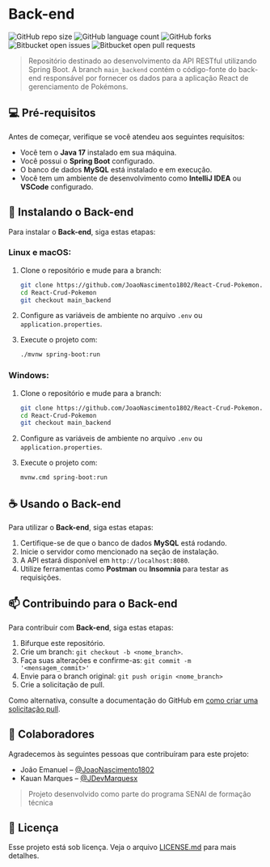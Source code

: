 # Back-end

![GitHub repo size](https://img.shields.io/github/repo-size/JoaoNascimento1802/React-Crud-Pokemon?style=for-the-badge)
![GitHub language count](https://img.shields.io/github/languages/count/JoaoNascimento1802/React-Crud-Pokemon?style=for-the-badge)
![GitHub forks](https://img.shields.io/github/forks/JoaoNascimento1802/React-Crud-Pokemon?style=for-the-badge)
![Bitbucket open issues](https://img.shields.io/bitbucket/issues/JoaoNascimento1802/React-Crud-Pokemon?style=for-the-badge)
![Bitbucket open pull requests](https://img.shields.io/bitbucket/pr-raw/JoaoNascimento1802/React-Crud-Pokemon?style=for-the-badge)

> Repositório destinado ao desenvolvimento da API RESTful utilizando Spring Boot. A branch `main_backend` contém o código-fonte do back-end responsável por fornecer os dados para a aplicação React de gerenciamento de Pokémons.

## 💻 Pré-requisitos

Antes de começar, verifique se você atendeu aos seguintes requisitos:

- Você tem o **Java 17** instalado em sua máquina.
- Você possui o **Spring Boot** configurado.
- O banco de dados **MySQL** está instalado e em execução.
- Você tem um ambiente de desenvolvimento como **IntelliJ IDEA** ou **VSCode** configurado.

## 🚀 Instalando o Back-end

Para instalar o **Back-end**, siga estas etapas:

### Linux e macOS:

1. Clone o repositório e mude para a branch:
    ```bash
    git clone https://github.com/JoaoNascimento1802/React-Crud-Pokemon.git
    cd React-Crud-Pokemon
    git checkout main_backend
    ```

2. Configure as variáveis de ambiente no arquivo `.env` ou `application.properties`.

3. Execute o projeto com:
    ```bash
    ./mvnw spring-boot:run
    ```

### Windows:

1. Clone o repositório e mude para a branch:
    ```bash
    git clone https://github.com/JoaoNascimento1802/React-Crud-Pokemon.git
    cd React-Crud-Pokemon
    git checkout main_backend
    ```

2. Configure as variáveis de ambiente no arquivo `.env` ou `application.properties`.

3. Execute o projeto com:
    ```bash
    mvnw.cmd spring-boot:run
    ```

## ☕ Usando o Back-end

Para utilizar o **Back-end**, siga estas etapas:

1. Certifique-se de que o banco de dados **MySQL** está rodando.
2. Inicie o servidor como mencionado na seção de instalação.
3. A API estará disponível em `http://localhost:8080`.
4. Utilize ferramentas como **Postman** ou **Insomnia** para testar as requisições.

## 📫 Contribuindo para o Back-end

Para contribuir com **Back-end**, siga estas etapas:

1. Bifurque este repositório.
2. Crie um branch: `git checkout -b <nome_branch>`.
3. Faça suas alterações e confirme-as: `git commit -m '<mensagem_commit>'`
4. Envie para o branch original: `git push origin <nome_branch>`
5. Crie a solicitação de pull.

Como alternativa, consulte a documentação do GitHub em [como criar uma solicitação pull](https://help.github.com/en/github/collaborating-with-issues-and-pull-requests/creating-a-pull-request).

## 🤝 Colaboradores

Agradecemos às seguintes pessoas que contribuíram para este projeto:

- João Emanuel – [@JoaoNascimento1802](https://github.com/JoaoNascimento1802)
- Kauan Marques – [@JDevMarquesx](https://github.com/DevMarquesx)

> Projeto desenvolvido como parte do programa SENAI de formação técnica

## 📝 Licença

Esse projeto está sob licença. Veja o arquivo [LICENSE.md](LICENSE.md) para mais detalhes.
